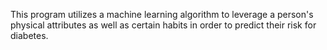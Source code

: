 This program utilizes a machine learning algorithm to leverage a person's physical attributes as well as certain habits in order to predict their risk for diabetes.
